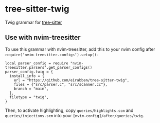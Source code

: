 # tree-sitter-twig

Twig grammar for [tree-sitter](https://github.com/tree-sitter/tree-sitter)

## Use with nvim-treesitter

To use this grammar with nvim-treesitter, add this to your nvim config after `require('nvim-treesitter.configs').setup()`:

```
local parser_config = require "nvim-treesitter.parsers".get_parser_configs()
parser_config.twig = {
  install_info = {
    url = "https://github.com/eirabben/tree-sitter-twig",
    files = {"src/parser.c", "src/scanner.cc"},
    branch = "main",
  },
  filetype = "twig",
}
```

Then, to activate highlighting, copy `queries/highlights.scm` and `queries/injections.scm` into your `[nvim-config]/after/queries/twig`.
